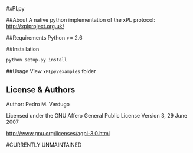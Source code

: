 #xPLpy

##About
A native python implementation of the xPL protocol:
<http://xplproject.org.uk/>

##Requirements
Python >= 2.6

##Installation
```python
python setup.py install
```

##Usage
View `xPLpy/examples` folder

License & Authors
-----------------
Author: Pedro M. Verdugo

Licensed under the GNU Affero General Public License Version 3, 29 June 2007

<http://www.gnu.org/licenses/agpl-3.0.html>

#CURRENTLY UNMAINTAINED